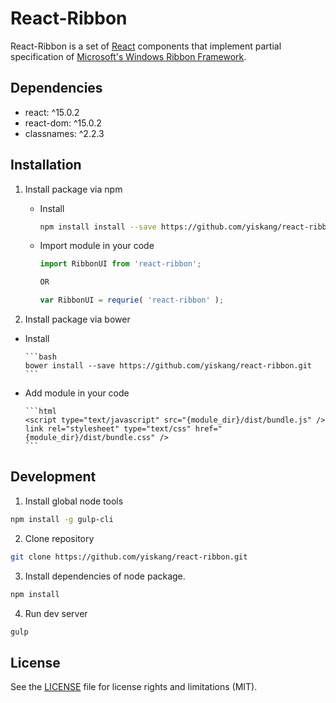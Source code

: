 # React-Ribbon

React-Ribbon is a set of [React](http://facebook.github.io/react/) components that implement partial specification of [Microsoft's Windows Ribbon Framework](https://msdn.microsoft.com/zh-tw/library/windows/desktop/dd316910).

## Dependencies

- react: ^15.0.2
- react-dom: ^15.0.2
- classnames: ^2.2.3

## Installation

1. Install package via npm

   - Install

		```bash
		npm install install --save https://github.com/yiskang/react-ribbon.git
		```

   - Import module in your code

		```javascript
		import RibbonUI from 'react-ribbon';

		OR

		var RibbonUI = requrie( 'react-ribbon' );
		```

2. Install package via bower

  - Install

		```bash
		bower install --save https://github.com/yiskang/react-ribbon.git
		```

  - Add module in your code

		```html
		<script type="text/javascript" src="{module_dir}/dist/bundle.js" />
		link rel="stylesheet" type="text/css" href="{module_dir}/dist/bundle.css" />
		```

## Development

1.  Install global node tools

  ```bash
  npm install -g gulp-cli
  ```

2.  Clone repository

  ```bash
  git clone https://github.com/yiskang/react-ribbon.git
  ```

3.  Install dependencies of node package.

  ```bash
  npm install
  ```

4.  Run dev server

  ```bash
  gulp
  ```

## License

See the [LICENSE](LICENSE) file for license rights and limitations (MIT).
